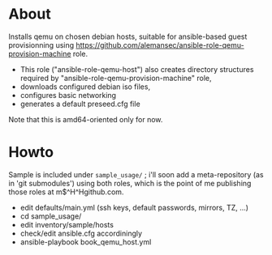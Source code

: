 
# About #

Installs qemu on chosen debian hosts, suitable for ansible-based guest provisionning using https://github.com/alemansec/ansible-role-qemu-provision-machine role.

- This role ("ansible-role-qemu-host") also creates directory structures required by "ansible-role-qemu-provision-machine" role,
- downloads configured debian iso files,
- configures basic networking
- generates a default preseed.cfg file

Note that this is amd64-oriented only for now.


# Howto #

Sample is included under ```sample_usage/``` ; i'll soon add a meta-repository (as in 'git submodules') using both roles, which is the point of me publishing those roles at m$^H^Hgithub.com.

- edit defaults/main.yml (ssh keys, default passwords, mirrors, TZ, ...)
- cd sample_usage/
- edit inventory/sample/hosts
- check/edit ansible.cfg accordiningly
- ansible-playbook book_qemu_host.yml

